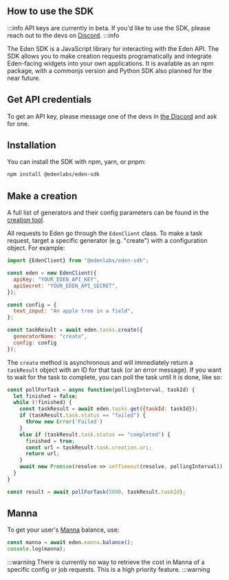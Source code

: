 ## How to use the SDK

:::info
API keys are currently in beta. If you'd like to use the SDK, please reach out to the devs on [Discord](https://discord.com/invite/4dSYwDT).
:::info

The Eden SDK is a JavaScript library for interacting with the Eden API. The SDK allows you to make creation requests programatically and integrate Eden-facing widgets into your own applications. It is available as an npm package, with a commonjs version and Python SDK also planned for the near future.

## Get API credentials

To get an API key, please message one of the devs in [the Discord](https://discord.com/invite/4dSYwDT) and ask for one.

## Installation

You can install the SDK with npm, yarn, or pnpm:

```bash
npm install @edenlabs/eden-sdk
```

## Make a creation

A full list of generators and their config parameters can be found in the [creation tool](https://app.eden.art/create).

All requests to Eden go through the `EdenClient` class. To make a task request, target a specific generator (e.g. "create") with a configuration object. For example:

```js
import {EdenClient} from "@edenlabs/eden-sdk";

const eden = new EdenClient({
  apiKey: "YOUR_EDEN_API_KEY",
  apiSecret: "YOUR_EDEN_API_SECRET",
});

const config = {
  text_input: "An apple tree in a field",
};

const taskResult = await eden.tasks.create({
  generatorName: "create", 
  config: config
});
```

The `create` method is asynchronous and will immediately return a `taskResult` object with an ID for that task (or an error message). If you want to wait for the task to complete, you can poll the task until it is done, like so:

```js
const pollForTask = async function(pollingInterval, taskId) {
  let finished = false;
  while (!finished) {
    const taskResult = await eden.tasks.get({taskId: taskId});
    if (taskResult.task.status == "failed") {
      throw new Error('Failed')
    }
    else if (taskResult.task.status == "completed") {
      finished = true;
      const url = taskResult.task.creation.uri;
      return url;
    }
    await new Promise(resolve => setTimeout(resolve, pollingInterval))
  }
}

const result = await pollForTask(5000, taskResult.taskId);
```

## Manna

To get your user's [Manna](/docs/overview/manna) balance, use:

```js
const manna = await eden.manna.balance();
console.log(manna);
```

:::warning
There is currently no way to retrieve the cost in Manna of a specific config or job requests. This is a high priority feature.
:::warning